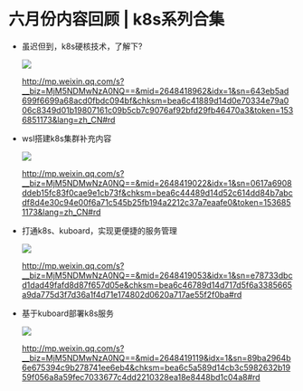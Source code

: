# 六月份内容回顾 | k8s系列合集



- 虽迟但到，k8s硬核技术，了解下?

  ![](https://gitee.com/sysker/picBed/raw/master/face-img-3ba6c587ed6f4b9c8956ab6cde67e141.jpg)

  http://mp.weixin.qq.com/s?__biz=MjM5NDMwNzA0NQ==&mid=2648418962&idx=1&sn=643eb5ad699f6699a68acd0fbdc094bf&chksm=bea6c41889d14d0e70334e79a006c8349d01b19807161c09b5cb7c9076af92bfd29fb46470a3&token=1536851173&lang=zh_CN#rd

- wsl搭建k8s集群补充内容

  ![](https://gitee.com/sysker/picBed/raw/master/face-img-daa53edf923f45328ed5e37da7f0ba5f.jpg)

  http://mp.weixin.qq.com/s?__biz=MjM5NDMwNzA0NQ==&mid=2648419022&idx=1&sn=0617a6908ddeb15fc83f0cae9e1cb73f&chksm=bea6c44489d14d52c614dd84b7abcdf8d4e30c94e00f6a71c545b25fb194a2212c37a7eaafe0&token=1536851173&lang=zh_CN#rd

- 打通k8s、kuboard，实现更便捷的服务管理

  ![](https://gitee.com/sysker/picBed/raw/master/face-img-427f5520df1c40e88f3bfe5501312b94.jpg)

  http://mp.weixin.qq.com/s?__biz=MjM5NDMwNzA0NQ==&mid=2648419053&idx=1&sn=e78733dbcd1dad49fafd8d87f657d05e&chksm=bea6c46789d14d717d5f6a3385665a9da775d3f7d36a1f4d71e174802d0620a717ae55f2f0ba#rd

- 基于kuboard部署k8s服务

  ![](https://gitee.com/sysker/picBed/raw/master/face-img-20fd257a4a5c4e0f891284fcc49fa7ae.jpg)

  http://mp.weixin.qq.com/s?__biz=MjM5NDMwNzA0NQ==&mid=2648419119&idx=1&sn=89ba2964b6e675394c9b278741ee6eb4&chksm=bea6c5a589d14cb3c5982632b1959f056a8a59fec7033677c4dd2210328ea18e8448bd1c04a8#rd
  
  